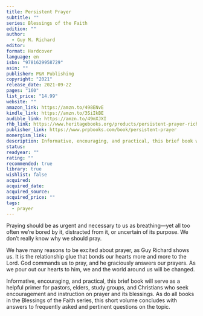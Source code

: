 ```yaml
---
title: Persistent Prayer
subtitle: ""
series: Blessings of the Faith
edition: ""
author:
  - Guy M. Richard
editor: 
format: Hardcover
language: en
isbn: "9781629958729"
asin: ""
publisher: P&R Publishing
copyright: "2021"
release_date: 2021-09-22
pages: "160"
list_price: "14.99"
website: ""
amazon_link: https://amzn.to/498ENvE
kindle_link: https://amzn.to/3SiIkBE
audible_link: https://amzn.to/49mXJXI
rhb_link: https://www.heritagebooks.org/products/persistent-prayer-richard.html
publisher_link: https://www.prpbooks.com/book/persistent-prayer
monergism_link: 
description: Informative, encouraging, and practical, this brief book will serve as a helpful primer for pastors, elders, study groups, and Christians who seek encouragement and instruction on prayer and its blessings. As do all books in the Blessings of the Faith series, this short volume concludes with answers to frequently asked and pertinent questions on the topic.
status: 
readyear: ""
rating: ""
recommended: true
library: true
wishlist: false
acquired: 
acquired_date: 
acquired_source: 
acquired_price: ""
tags:
  - prayer
---
```

Praying should be as urgent and necessary to us as breathing―yet all too often we’re bored by it, distracted from it, or uncertain of its purpose. We don’t really know why we should pray.

We have many reasons to be excited about prayer, as Guy Richard shows us. It is the relationship glue that bonds our hearts more and more to the Lord. God commands us to pray, and he graciously answers our prayers. As we pour out our hearts to him, we and the world around us will be changed.

Informative, encouraging, and practical, this brief book will serve as a helpful primer for pastors, elders, study groups, and Christians who seek encouragement and instruction on prayer and its blessings. As do all books in the Blessings of the Faith series, this short volume concludes with answers to frequently asked and pertinent questions on the topic.